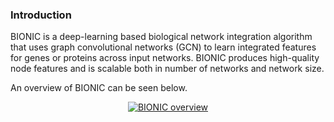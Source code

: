 ### Introduction
BIONIC is a deep-learning based biological network integration algorithm that uses graph convolutional networks (GCN) to
learn integrated features for genes or proteins across input networks. BIONIC produces high-quality node features and is
scalable both in number of networks and network size.

An overview of BIONIC can be seen below.

<p align="center">
  <a href="https://ibb.co/nBTSh1P"><img src="https://i.ibb.co/XD9Tm5Y/Figure-1.png" alt="BIONIC overview" border="0"></a>
</p>
